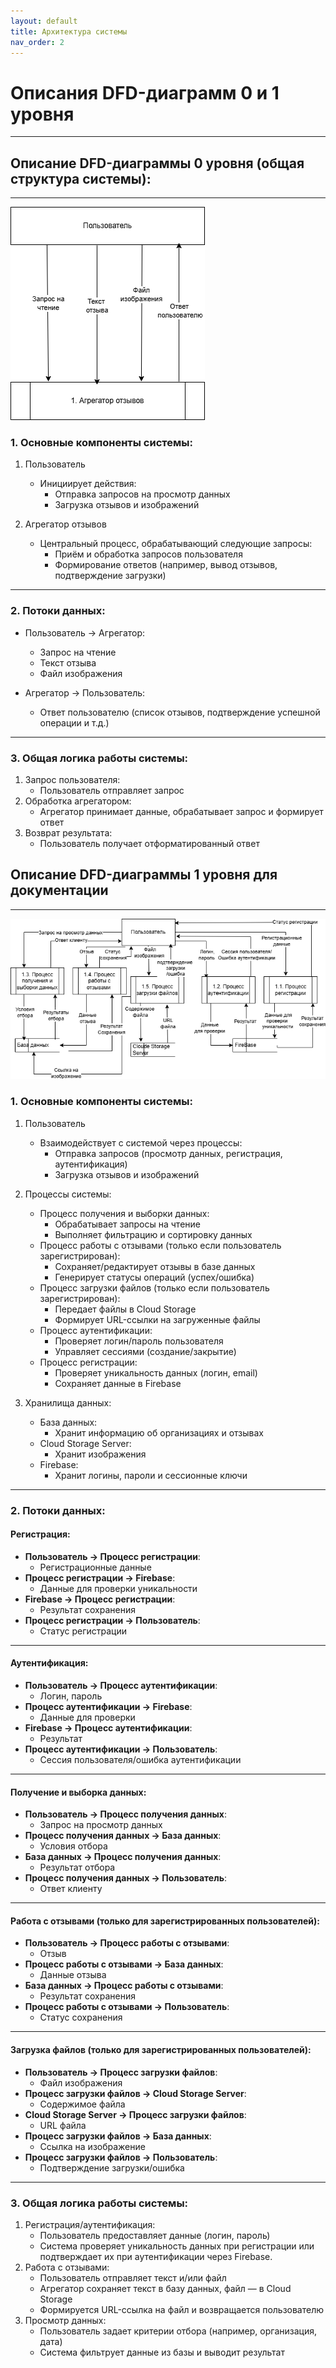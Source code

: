 ```yaml
---
layout: default
title: Архитектура системы
nav_order: 2
---
```


# Описания DFD-диаграмм 0 и 1 уровня

---

## Описание DFD-диаграммы 0 уровня (общая структура системы):

---

![dfd 0 уровня](images/dfd0.png)

### 1. Основные компоненты системы:  
1. Пользователь  
   - Инициирует действия:  
     - Отправка запросов на просмотр данных  
     - Загрузка отзывов и изображений  

2. Агрегатор отзывов  
   - Центральный процесс, обрабатывающий следующие запросы:  
     - Приём и обработка запросов пользователя
     - Формирование ответов (например, вывод отзывов, подтверждение загрузки)

---

### 2. Потоки данных:  
- Пользователь → Агрегатор:  
  - Запрос на чтение 
  - Текст отзыва
  - Файл изображения

- Агрегатор → Пользователь:  
  - Ответ пользователю (список отзывов, подтверждение успешной операции и т.д.)  

---

### 3. Общая логика работы системы:  
1. Запрос пользователя:  
   - Пользователь отправляет запрос  
2. Обработка агрегатором:  
   - Агрегатор принимает данные, обрабатывает запрос и формирует ответ  
3. Возврат результата:  
   - Пользователь получает отформатированный ответ

## Описание DFD-диаграммы 1 уровня для документации

---

![dfd 1 уровня](images/dfd1.png)

### 1. Основные компоненты системы:  
1. Пользователь  
   - Взаимодействует с системой через процессы:  
     - Отправка запросов (просмотр данных, регистрация, аутентификация)
     - Загрузка отзывов и изображений

2. Процессы системы:  
   - Процесс получения и выборки данных:  
     - Обрабатывает запросы на чтение  
     - Выполняет фильтрацию и сортировку данных  
   - Процесс работы с отзывами (только если пользователь зарегистрирован):  
     - Сохраняет/редактирует отзывы в базе данных  
     - Генерирует статусы операций (успех/ошибка)  
   - Процесс загрузки файлов (только если пользователь зарегистрирован):  
     - Передает файлы в Cloud Storage  
     - Формирует URL-ссылки на загруженные файлы  
   - Процесс аутентификации:  
     - Проверяет логин/пароль пользователя  
     - Управляет сессиями (создание/закрытие)  
   - Процесс регистрации:  
     - Проверяет уникальность данных (логин, email) 
     - Сохраняет данные в Firebase  

3. Хранилища данных:  
   - База данных:  
     - Хранит информацию об организациях и отзывах
   - Cloud Storage Server:  
     - Хранит изображения
   - Firebase:  
     - Хранит логины, пароли и сессионные ключи

---

### 2. Потоки данных:  
#### **Регистрация**:  
- **Пользователь → Процесс регистрации**:  
  - Регистрационные данные 
- **Процесс регистрации → Firebase**:  
  - Данные для проверки уникальности  
- **Firebase → Процесс регистрации**:  
  - Результат сохранения 
- **Процесс регистрации → Пользователь**:  
  - Статус регистрации  

---

#### **Аутентификация**:  
- **Пользователь → Процесс аутентификации**:  
  - Логин, пароль 
- **Процесс аутентификации → Firebase**:  
  - Данные для проверки  
- **Firebase → Процесс аутентификации**:  
  - Результат 
- **Процесс аутентификации → Пользователь**:  
  - Сессия пользователя/ошибка аутентификации  

---

#### **Получение и выборка данных**:  
- **Пользователь → Процесс получения данных**:  
  - Запрос на просмотр данных   
- **Процесс получения данных → База данных**:  
  - Условия отбора 
- **База данных → Процесс получения данных**:  
  - Результат отбора
- **Процесс получения данных → Пользователь**:  
  - Ответ клиенту

---

#### **Работа с отзывами (только для зарегистрированных пользователей)**:  
- **Пользователь → Процесс работы с отзывами**:  
  - Отзыв
- **Процесс работы с отзывами → База данных**:  
  - Данные отзыва
- **База данных → Процесс работы с отзывами**:  
  - Результат сохранения
- **Процесс работы с отзывами → Пользователь**:  
  - Статус сохранения 

---

#### **Загрузка файлов (только для зарегистрированных пользователей)**:  
- **Пользователь → Процесс загрузки файлов**:  
  - Файл изображения  
- **Процесс загрузки файлов → Cloud Storage Server**:  
  - Содержимое файла
- **Cloud Storage Server → Процесс загрузки файлов**:  
  - URL файла  
- **Процесс загрузки файлов → База данных**:  
  - Ссылка на изображение
- **Процесс загрузки файлов → Пользователь**:  
  - Подтверждение загрузки/ошибка
  
---

### 3. Общая логика работы системы:  
1. Регистрация/аутентификация:  
   - Пользователь предоставляет данные (логин, пароль)  
   - Система проверяет уникальность данных при регистрации или подтверждает их при аутентификации через Firebase. 
2. Работа с отзывами:  
   - Пользователь отправляет текст и/или файл 
   - Агрегатор сохраняет текст в базу данных, файл — в Cloud Storage  
   - Формируется URL-ссылка на файл и возвращается пользователю  
3. Просмотр данных:  
   - Пользователь задает критерии отбора (например, организация, дата)  
   - Система фильтрует данные из базы и выводит результат  

